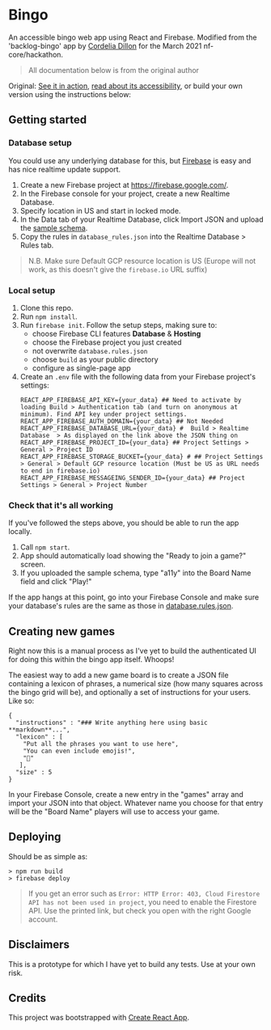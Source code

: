 # Bingo

An accessible bingo web app using React and Firebase. Modified from the 'backlog-bingo' app by [Cordelia Dillon](https://github.com/cordeliadillon) for the March 2021 nf-core/hackathon.

> All documentation below is from the original author

Original:
[See it in action](https://backlog-bingo.com/), [read about its accessibility](https://www.24a11y.com/2019/building-an-accessible-bingo-web-app/), or build your own version using the instructions below:

## Getting started

### Database setup

You could use any underlying database for this, but [Firebase](https://firebase.google.com/) is easy and has nice realtime update support.

1. Create a new Firebase project at https://firebase.google.com/.
2. In the Firebase console for your project, create a new Realtime Database.
3. Specify location in US and start in locked mode.
4. In the Data tab of your Realtime Database, click Import JSON and upload the [sample schema](sample_schema.json).
5. Copy the rules in `database_rules.json` into the Realtime Database > Rules tab.

> N.B. Make sure Default GCP resource location is US (Europe will not work, as this doesn't give the `firebase.io` URL suffix)

### Local setup

1. Clone this repo.
2. Run `npm install`.
3. Run `firebase init`. Follow the setup steps, making sure to:
    - choose Firebase CLI features **Database** & **Hosting**
    - choose the Firebase project you just created
    - not overwrite `database.rules.json`
    - choose `build` as your public directory
    - configure as single-page app
4. Create an `.env` file with the following data from your Firebase project's settings:
    ```
    REACT_APP_FIREBASE_API_KEY={your_data} ## Need to activate by loading Build > Authentication tab (and turn on anonymous at minimum). Find API key under project settings.
    REACT_APP_FIREBASE_AUTH_DOMAIN={your_data} ## Not Needed
    REACT_APP_FIREBASE_DATABASE_URL={your_data} #  Build > Realtime Database  > As displayed on the link above the JSON thing on
    REACT_APP_FIREBASE_PROJECT_ID={your_data} ## Project Settings > General > Project ID
    REACT_APP_FIREBASE_STORAGE_BUCKET={your_data} # ## Project Settings > General > Default GCP resource location (Must be US as URL needs to end in firebase.io)
    REACT_APP_FIREBASE_MESSAGEING_SENDER_ID={your_data} ## Project Settings > General > Project Number
    ```

### Check that it's all working

If you've followed the steps above, you should be able to run the app locally.

1. Call `npm start`.
2. App should automatically load showing the "Ready to join a game?" screen.
3. If you uploaded the sample schema, type "a11y" into the Board Name field and click "Play!"

If the app hangs at this point, go into your Firebase Console and make sure your database's rules are the same as those in [database.rules.json](database.rules.json).


## Creating new games

Right now this is a manual process as I've yet to build the authenticated UI for doing this within the bingo app itself. Whoops!

The easiest way to add a new game board is to create a JSON file containing a lexicon of phrases, a numerical size (how many squares across the bingo grid will be), and optionally a set of instructions for your users. Like so:

```
{
  "instructions" : "### Write anything here using basic **markdown**...",
  "lexicon" : [
    "Put all the phrases you want to use here",
    "You can even include emojis!",
    "🍕"
   ],
  "size" : 5
}

```

In your Firebase Console, create a new entry in the "games" array and import your JSON into that object. Whatever name you choose for that entry will be the "Board Name" players will use to access your game.


## Deploying

Should be as simple as:

```
> npm run build
> firebase deploy
```

> If you get an error such as `Error: HTTP Error: 403, Cloud Firestore API has not been used in project`, you need to enable the Firestore API. Use the printed link, but check you open with the right Google account.

## Disclaimers

This is a prototype for which I have yet to build any tests. Use at your own risk.

## Credits

This project was bootstrapped with [Create React App](https://github.com/facebook/create-react-app).
